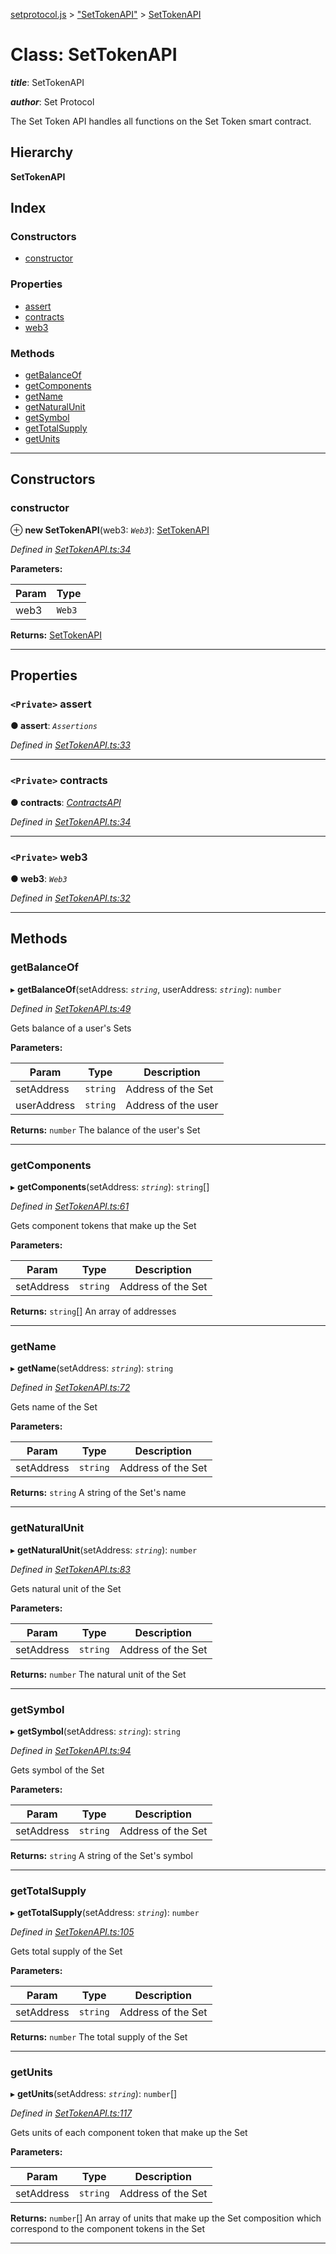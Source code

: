 [setprotocol.js](../README.md) > ["SetTokenAPI"](../modules/_settokenapi_.md) > [SetTokenAPI](../classes/_settokenapi_.settokenapi.md)

# Class: SetTokenAPI

*__title__*: SetTokenAPI

*__author__*: Set Protocol

The Set Token API handles all functions on the Set Token smart contract.

## Hierarchy

**SetTokenAPI**

## Index

### Constructors

* [constructor](_settokenapi_.settokenapi.md#constructor)

### Properties

* [assert](_settokenapi_.settokenapi.md#assert)
* [contracts](_settokenapi_.settokenapi.md#contracts)
* [web3](_settokenapi_.settokenapi.md#web3)

### Methods

* [getBalanceOf](_settokenapi_.settokenapi.md#getbalanceof)
* [getComponents](_settokenapi_.settokenapi.md#getcomponents)
* [getName](_settokenapi_.settokenapi.md#getname)
* [getNaturalUnit](_settokenapi_.settokenapi.md#getnaturalunit)
* [getSymbol](_settokenapi_.settokenapi.md#getsymbol)
* [getTotalSupply](_settokenapi_.settokenapi.md#gettotalsupply)
* [getUnits](_settokenapi_.settokenapi.md#getunits)

---

## Constructors

<a id="constructor"></a>

###  constructor

⊕ **new SetTokenAPI**(web3: *`Web3`*): [SetTokenAPI](_settokenapi_.settokenapi.md)

*Defined in [SetTokenAPI.ts:34](https://github.com/SetProtocol/setProtocol.js/blob/db88e4d/src/api/SetTokenAPI.ts#L34)*

**Parameters:**

| Param | Type |
| ------ | ------ |
| web3 | `Web3` |

**Returns:** [SetTokenAPI](_settokenapi_.settokenapi.md)

___

## Properties

<a id="assert"></a>

### `<Private>` assert

**● assert**: *`Assertions`*

*Defined in [SetTokenAPI.ts:33](https://github.com/SetProtocol/setProtocol.js/blob/db88e4d/src/api/SetTokenAPI.ts#L33)*

___
<a id="contracts"></a>

### `<Private>` contracts

**● contracts**: *[ContractsAPI](_contractsapi_.contractsapi.md)*

*Defined in [SetTokenAPI.ts:34](https://github.com/SetProtocol/setProtocol.js/blob/db88e4d/src/api/SetTokenAPI.ts#L34)*

___
<a id="web3"></a>

### `<Private>` web3

**● web3**: *`Web3`*

*Defined in [SetTokenAPI.ts:32](https://github.com/SetProtocol/setProtocol.js/blob/db88e4d/src/api/SetTokenAPI.ts#L32)*

___

## Methods

<a id="getbalanceof"></a>

###  getBalanceOf

▸ **getBalanceOf**(setAddress: *`string`*, userAddress: *`string`*): `number`

*Defined in [SetTokenAPI.ts:49](https://github.com/SetProtocol/setProtocol.js/blob/db88e4d/src/api/SetTokenAPI.ts#L49)*

Gets balance of a user's Sets

**Parameters:**

| Param | Type | Description |
| ------ | ------ | ------ |
| setAddress | `string` |  Address of the Set |
| userAddress | `string` |  Address of the user |

**Returns:** `number`
The balance of the user's Set

___
<a id="getcomponents"></a>

###  getComponents

▸ **getComponents**(setAddress: *`string`*): `string`[]

*Defined in [SetTokenAPI.ts:61](https://github.com/SetProtocol/setProtocol.js/blob/db88e4d/src/api/SetTokenAPI.ts#L61)*

Gets component tokens that make up the Set

**Parameters:**

| Param | Type | Description |
| ------ | ------ | ------ |
| setAddress | `string` |  Address of the Set |

**Returns:** `string`[]
An array of addresses

___
<a id="getname"></a>

###  getName

▸ **getName**(setAddress: *`string`*): `string`

*Defined in [SetTokenAPI.ts:72](https://github.com/SetProtocol/setProtocol.js/blob/db88e4d/src/api/SetTokenAPI.ts#L72)*

Gets name of the Set

**Parameters:**

| Param | Type | Description |
| ------ | ------ | ------ |
| setAddress | `string` |  Address of the Set |

**Returns:** `string`
A string of the Set's name

___
<a id="getnaturalunit"></a>

###  getNaturalUnit

▸ **getNaturalUnit**(setAddress: *`string`*): `number`

*Defined in [SetTokenAPI.ts:83](https://github.com/SetProtocol/setProtocol.js/blob/db88e4d/src/api/SetTokenAPI.ts#L83)*

Gets natural unit of the Set

**Parameters:**

| Param | Type | Description |
| ------ | ------ | ------ |
| setAddress | `string` |  Address of the Set |

**Returns:** `number`
The natural unit of the Set

___
<a id="getsymbol"></a>

###  getSymbol

▸ **getSymbol**(setAddress: *`string`*): `string`

*Defined in [SetTokenAPI.ts:94](https://github.com/SetProtocol/setProtocol.js/blob/db88e4d/src/api/SetTokenAPI.ts#L94)*

Gets symbol of the Set

**Parameters:**

| Param | Type | Description |
| ------ | ------ | ------ |
| setAddress | `string` |  Address of the Set |

**Returns:** `string`
A string of the Set's symbol

___
<a id="gettotalsupply"></a>

###  getTotalSupply

▸ **getTotalSupply**(setAddress: *`string`*): `number`

*Defined in [SetTokenAPI.ts:105](https://github.com/SetProtocol/setProtocol.js/blob/db88e4d/src/api/SetTokenAPI.ts#L105)*

Gets total supply of the Set

**Parameters:**

| Param | Type | Description |
| ------ | ------ | ------ |
| setAddress | `string` |  Address of the Set |

**Returns:** `number`
The total supply of the Set

___
<a id="getunits"></a>

###  getUnits

▸ **getUnits**(setAddress: *`string`*): `number`[]

*Defined in [SetTokenAPI.ts:117](https://github.com/SetProtocol/setProtocol.js/blob/db88e4d/src/api/SetTokenAPI.ts#L117)*

Gets units of each component token that make up the Set

**Parameters:**

| Param | Type | Description |
| ------ | ------ | ------ |
| setAddress | `string` |  Address of the Set |

**Returns:** `number`[]
An array of units that make up the Set composition which
                   correspond to the component tokens in the Set

___

